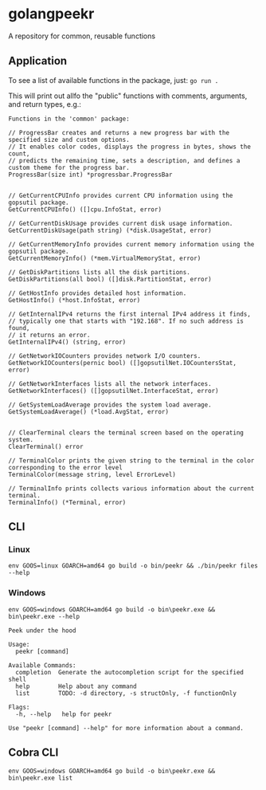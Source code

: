 # golangpeekr

A repository for common, reusable functions

## Application

To see a list of available functions in the package, just: `go run .`

This will print out allfo the "public" functions with comments, arguments, and return types, e.g.:

```
Functions in the 'common' package:

// ProgressBar creates and returns a new progress bar with the specified size and custom options.
// It enables color codes, displays the progress in bytes, shows the count,
// predicts the remaining time, sets a description, and defines a custom theme for the progress bar.
ProgressBar(size int) *progressbar.ProgressBar


// GetCurrentCPUInfo provides current CPU information using the gopsutil package.
GetCurrentCPUInfo() ([]cpu.InfoStat, error)

// GetCurrentDiskUsage provides current disk usage information.
GetCurrentDiskUsage(path string) (*disk.UsageStat, error)

// GetCurrentMemoryInfo provides current memory information using the gopsutil package.
GetCurrentMemoryInfo() (*mem.VirtualMemoryStat, error)

// GetDiskPartitions lists all the disk partitions.
GetDiskPartitions(all bool) ([]disk.PartitionStat, error)

// GetHostInfo provides detailed host information.
GetHostInfo() (*host.InfoStat, error)

// GetInternalIPv4 returns the first internal IPv4 address it finds,
// typically one that starts with "192.168". If no such address is found,
// it returns an error.
GetInternalIPv4() (string, error)

// GetNetworkIOCounters provides network I/O counters.
GetNetworkIOCounters(pernic bool) ([]gopsutilNet.IOCountersStat, error)

// GetNetworkInterfaces lists all the network interfaces.
GetNetworkInterfaces() ([]gopsutilNet.InterfaceStat, error)

// GetSystemLoadAverage provides the system load average.
GetSystemLoadAverage() (*load.AvgStat, error)


// ClearTerminal clears the terminal screen based on the operating system.
ClearTerminal() error

// TerminalColor prints the given string to the terminal in the color corresponding to the error level
TerminalColor(message string, level ErrorLevel)

// TerminalInfo prints collects various information about the current terminal.
TerminalInfo() (*Terminal, error)
```

## CLI

### Linux
`env GOOS=linux GOARCH=amd64 go build -o bin/peekr && ./bin/peekr files --help`

### Windows
`env GOOS=windows GOARCH=amd64 go build -o bin\peekr.exe && bin\peekr.exe --help`

```
Peek under the hood

Usage:
  peekr [command]

Available Commands:
  completion  Generate the autocompletion script for the specified shell
  help        Help about any command
  list        TODO: -d directory, -s structOnly, -f functionOnly

Flags:
  -h, --help   help for peekr

Use "peekr [command] --help" for more information about a command.
```


## Cobra CLI

`env GOOS=windows GOARCH=amd64 go build -o bin\peekr.exe && bin\peekr.exe list`

